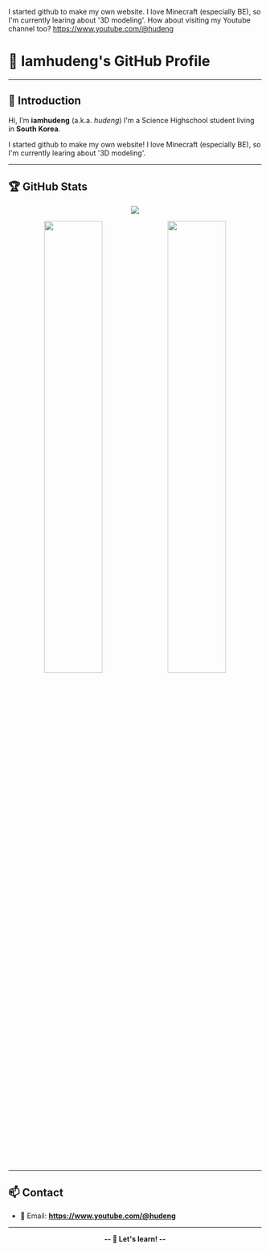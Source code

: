I started github to make my own website.
I love Minecraft (especially BE), so I'm currently learing about '3D modeling'.
How about visiting my Youtube channel too?
https://www.youtube.com/@hudeng

# 🌸 Iamhudeng's GitHub Profile

---

## 👋 Introduction

Hi, I’m **iamhudeng** (a.k.a. *hudeng*)
I'm a Science Highschool student living in **South Korea**.

I started github to make my own website!
I love Minecraft (especially BE), so I'm currently learing about '3D modeling'.

---

## 🏆 GitHub Stats

<p align="center">
  <img src="https://github-profile-trophy.vercel.app/?username=iamhudeng&theme=gruvbox&column=1&margin-w=10&no-frame=true"/>
</p>

<p align="center">
  <img src="https://github-readme-stats.vercel.app/api?username=iamhudeng&show_icons=true&theme=tokyonight" width="48%"/>
  <img src="https://github-readme-stats.vercel.app/api/top-langs/?username=iamhudeng&layout=compact&theme=tokyonight" width="48%"/>
</p>

---

## 📫 Contact

- 📧 Email: **https://www.youtube.com/@hudeng**

---

<p align="center"><b>-- 🌟 Let's learn! --</b></p>
